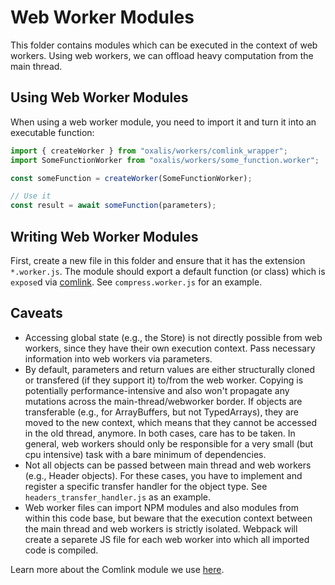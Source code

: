 # Web Worker Modules

This folder contains modules which can be executed in the context of web workers.
Using web workers, we can offload heavy computation from the main thread.

## Using Web Worker Modules

When using a web worker module, you need to import it and turn it into an executable function:

```js
import { createWorker } from "oxalis/workers/comlink_wrapper";
import SomeFunctionWorker from "oxalis/workers/some_function.worker";

const someFunction = createWorker(SomeFunctionWorker);

// Use it
const result = await someFunction(parameters);
```

## Writing Web Worker Modules

First, create a new file in this folder and ensure that it has the extension `*.worker.js`.
The module should export a default function (or class) which is `expose`d via [comlink](https://github.com/GoogleChromeLabs/comlink).
See `compress.worker.js` for an example.

## Caveats

- Accessing global state (e.g., the Store) is not directly possible from web workers, since they have their own execution context. Pass necessary information into web workers via parameters.
- By default, parameters and return values are either structurally cloned or transfered (if they support it) to/from the web worker. Copying is potentially performance-intensive and also won't propagate any mutations across the main-thread/webworker border. If objects are transferable (e.g., for ArrayBuffers, but not TypedArrays), they are moved to the new context, which means that they cannot be accessed in the old thread, anymore. In both cases, care has to be taken. In general, web workers should only be responsible for a very small (but cpu intensive) task with a bare minimum of dependencies.
- Not all objects can be passed between main thread and web workers (e.g., Header objects). For these cases, you have to implement and register a specific transfer handler for the object type. See `headers_transfer_handler.js` as an example.
- Web worker files can import NPM modules and also modules from within this code base, but beware that the execution context between the main thread and web workers is strictly isolated. Webpack will create a separete JS file for each web worker into which all imported code is compiled.

Learn more about the Comlink module we use [here](https://github.com/GoogleChromeLabs/comlink).

